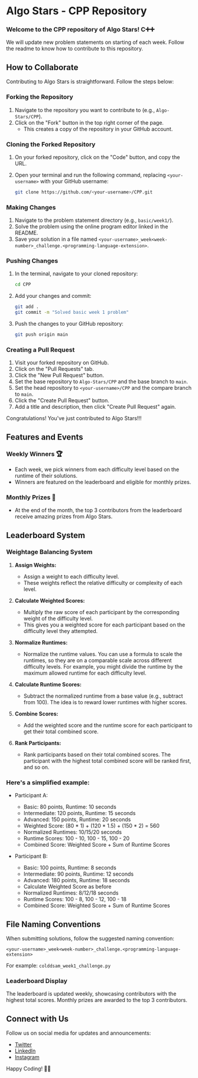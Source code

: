 # Algo Stars - CPP Repository

### Welcome to the CPP repository of Algo Stars! C➕➕
We will update new problem statements on starting of each week. Follow the readme to know how to contribute to this repository.

## How to Collaborate

Contributing to Algo Stars is straightforward. Follow the steps below:

### Forking the Repository

1. Navigate to the repository you want to contribute to (e.g., `Algo-Stars/CPP`).
2. Click on the "Fork" button in the top right corner of the page.
   - This creates a copy of the repository in your GitHub account.

### Cloning the Forked Repository

1. On your forked repository, click on the "Code" button, and copy the URL.
2. Open your terminal and run the following command, replacing `<your-username>` with your GitHub username:

   ```bash
   git clone https://github.com/<your-username>/CPP.git
   ```

### Making Changes

1. Navigate to the problem statement directory (e.g., `basic/week1/`).
2. Solve the problem using the online program editor linked in the README.
3. Save your solution in a file named `<your-username>_week<week-number>_challenge.<programming-language-extension>`.

### Pushing Changes

1. In the terminal, navigate to your cloned repository:

   ```bash
   cd CPP
   ```

2. Add your changes and commit:

   ```bash
   git add .
   git commit -m "Solved basic week 1 problem"
   ```

3. Push the changes to your GitHub repository:

   ```bash
   git push origin main
   ```

### Creating a Pull Request

1. Visit your forked repository on GitHub.
2. Click on the "Pull Requests" tab.
3. Click the "New Pull Request" button.
4. Set the base repository to `Algo-Stars/CPP` and the base branch to `main`.
5. Set the head repository to `<your-username>/CPP` and the compare branch to `main`.
6. Click the "Create Pull Request" button.
7. Add a title and description, then click "Create Pull Request" again.

Congratulations! You've just contributed to Algo Stars!!!

## Features and Events

### Weekly Winners 🏆

- Each week, we pick winners from each difficulty level based on the runtime of their solutions.
- Winners are featured on the leaderboard and eligible for monthly prizes.

### Monthly Prizes 🎁

- At the end of the month, the top 3 contributors from the leaderboard receive amazing prizes from Algo Stars.

## Leaderboard System

### Weightage Balancing System


1. **Assign Weights:**
   - Assign a weight to each difficulty level.
   - These weights reflect the relative difficulty or complexity of each level.

2. **Calculate Weighted Scores:**
   - Multiply the raw score of each participant by the corresponding weight of the difficulty level.
   - This gives you a weighted score for each participant based on the difficulty level they attempted.

3. **Normalize Runtimes:**
   - Normalize the runtime values. You can use a formula to scale the runtimes, so they are on a comparable scale across different difficulty levels. For example, you might divide the runtime by the maximum allowed runtime for each difficulty level.

4. **Calculate Runtime Scores:**
   - Subtract the normalized runtime from a base value (e.g., subtract from 100). The idea is to reward lower runtimes with higher scores.

5. **Combine Scores:**
   - Add the weighted score and the runtime score for each participant to get their total combined score.

6. **Rank Participants:**
   - Rank participants based on their total combined scores. The participant with the highest total combined score will be ranked first, and so on.

### Here's a simplified example:

- Participant A:
  - Basic: 80 points, Runtime: 10 seconds
  - Intermediate: 120 points, Runtime: 15 seconds
  - Advanced: 150 points, Runtime: 20 seconds
  - Weighted Score: (80 * 1) + (120 * 1.5) + (150 * 2) = 560
  - Normalized Runtimes: 10/15/20 seconds
  - Runtime Scores: 100 - 10, 100 - 15, 100 - 20
  - Combined Score: Weighted Score + Sum of Runtime Scores

- Participant B:
  - Basic: 100 points, Runtime: 8 seconds
  - Intermediate: 90 points, Runtime: 12 seconds
  - Advanced: 180 points, Runtime: 18 seconds
  - Calculate Weighted Score as before
  - Normalized Runtimes: 8/12/18 seconds
  - Runtime Scores: 100 - 8, 100 - 12, 100 - 18
  - Combined Score: Weighted Score + Sum of Runtime Scores

## File Naming Conventions

When submitting solutions, follow the suggested naming convention:

```
<your-username>_week<week-number>_challenge.<programming-language-extension>
```

For example: `colddsam_week1_challenge.py`

### Leaderboard Display

The leaderboard is updated weekly, showcasing contributors with the highest total scores. Monthly prizes are awarded to the top 3 contributors.

## Connect with Us

Follow us on social media for updates and announcements:

- [Twitter](https://twitter.com/AlgoStars)
- [LinkedIn](https://www.linkedin.com/company/algo-stars)
- [Instagram](https://www.instagram.com/algostars_official)

Happy Coding! 🚀🌟


